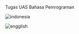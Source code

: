 Tugas UAS Bahasa Pemrograman









![indonesia](https://user-images.githubusercontent.com/95526595/148429512-3bec5752-6560-4b8b-bc1d-6c6034bedce5.gif)














![engglish](https://user-images.githubusercontent.com/95526595/148429598-3da9c9b6-6500-426f-9b61-d1cf51246af2.gif)
